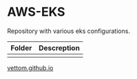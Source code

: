 # AWS-EKS
Repository with various eks configurations. 

| Folder | Descreption |
| ------------------- | ------------------ |
|||
[vettom.github.io](https://vettom.github.io)